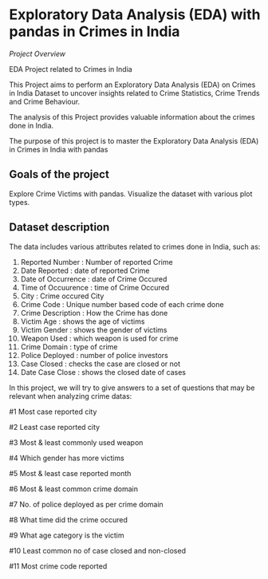 # Exploratory Data Analysis (EDA) with pandas in Crimes in India

*Project Overview*

EDA Project related to Crimes in India

This Project aims to perform an Exploratory Data Analysis (EDA) on Crimes in India Dataset to uncover insights related to Crime Statistics, Crime Trends and Crime Behaviour.

The analysis of this Project provides valuable information about  the crimes done in India.

The purpose of this project is to master the  Exploratory Data Analysis (EDA) in Crimes in India with pandas


## Goals of the project

Explore Crime Victims with pandas.
Visualize the dataset with various plot types.

##  Dataset description 

The data includes various attributes related to crimes done in India, such as:

1) Reported Number    : Number of reported Crime
2) Date Reported      : date of reported Crime
3) Date of Occurrence : date of Crime Occured
4) Time of Occuurence : time of Crime Occured
5) City               : Crime occured City
6) Crime Code         : Unique number based code of each crime done
7) Crime Description  : How the Crime has done
8) Victim Age         : shows the age of victims
9) Victim Gender      : shows the gender of victims
10) Weapon Used       : which weapon is used for crime
11) Crime Domain      : type of crime
12) Police Deployed   : number of police investors
13) Case Closed       : checks the case are closed or not
14) Date Case Close   : shows the closed date of cases






In this project, we will try to give answers to a set of questions that may be relevant when analyzing crime datas:

#1 Most case reported city 

#2 Least case reported city 

#3 Most & least commonly used weapon 

#4 Which gender has more victims 

#5 Most & least case reported month 

#6 Most & least common crime domain 

#7 No. of police deployed as per crime domain  

#8 What time did the crime occured 

#9 What age category is the victim 

#10 Least common no of case closed and  non-closed 

#11 Most crime code reported
